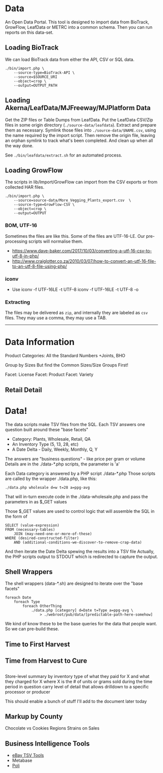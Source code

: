 # Data

An Open Data Portal.
This tool is designed to import data from BioTrack, GrowFlow, LeafData or METRC into a common schema.
Then you can run reports on this data-set.


## Loading BioTrack

We can load BioTrack data from either the API, CSV or SQL data.

```
./bin/import.php \
	--source-type=BioTrack-API \
	--source=$SOURCE_URI
	--object=crop \
	--output=OUTPUT_PATH
```


## Loading Akerna/LeafData/MJFreeway/MJPlatform Data

Get the ZIP files or Table Dumps from LeafData.
Put the LeafData CSV/Zip files in some origin directory (`./source-data/leafdata`).
Extract and prepare them as necessary.
Symlink those files into `./source-data/$NAME.csv`, using the name required by the import script.
Then remove the origin file, leaving an orphan symlink to track what's been completed.
And clean up when all the way done.

See `./bin/leafdata/extract.sh` for an automated process.


## Loading GrowFlow

The scripts in lib/Import/GrowFlow can import from the CSV exports or from collected HAR files.

```
./bin/import.php \
	--source=source-data/More_Vegging_Plants_export.csv  \
	--source-type=GrowFlow-CSV \
	--object=crop \
	--output=OUTPUT
```


### BOM, UTF-16

Sometimes the files are like this.
Some of the files are UTF-16-LE.
Our pre-processing scripts will normalise them.

* https://www.dave-baker.com/2017/10/03/converting-a-utf-16-csv-to-utf-8-in-php/
* http://www.craiglotter.co.za/2010/03/07/how-to-convert-an-utf-16-file-to-an-utf-8-file-using-php/


### iconv

* Use iconv -f UTF-16LE -t UTF-8
iconv -f UTF-16LE -t UTF-8 <filename> -o <new-filename>


### Extracting

The files may be delivered as `zip`, and internally they are labeled as `csv` files.
They may use a comma, they may use a TAB.


----

# Data Information

Product Categories:
	All the Standard Numbers
	+Joints, BHO

Group by Sizes
	But find the Common Sizes/Size Groups First!

Facet: License
Facet: Product
Facet: Variety

## Retail Detail


# Data!

The data scripts make TSV files from the SQL.
Each TSV answers one question built around these "base facets"

  * Category: Plants, Wholesale, Retail, QA
  * An Inventory Type (5, 13, 28, etc)
  * A Date Delta - Daily, Weekly, Monthly, Q, Y

The answers are "business questions" - like price per gram or volume
Details are in the ./data-*.php scripts, the parameter is 'a'

Each Data category is answered by a PHP script ./data-*.php
Those scripts are called by the wrapper ./data.php, like this:

	./data.php wholesale d=w t=28 a=ppg-avg

That will in-turn execute code in the ./data-wholesale.php and pass the parameters in as $_GET values

Those $_GET values are used to control logic that will assemble the SQL in the form of

	SELECT (value-expression)
	FROM (necessary-tables)
		JOIN (may-need-one-or-more-of-these)
	WHERE (desired-constructed-filter)
		AND (additional-conditions-we-discover-to-remove-crap-data)

And then iterate the Date Delta spewing the results into a TSV file
Actually, the PHP scripts output to STDOUT which is redirected to capture the output.

## Shell Wrappers

The shell wrappers (data-*.sh) are designed to iterate over the "base facets"

	foreach Date
		foreach Type
			foreach OtherThing
				./data.php [category] d=Date t=Type a=ppg-avg \
					> ./webroot/pub/data/[predictable-path-here-somehow]


We kind of know these to be the base queries for the data that people want.
So we can pre-build these.

## Time to First Harvest
## Time from Harvest to Cure

##
Store-level summary by inventory type of what they paid for X and what
they charged for X where X is the # of units or grams sold during the
time period in question carry level of detail that allows drilldown to
a specific processor or producer

This should enable a bunch of stuff I'll add to the document later today

## Markup by County

Chocolate vs Cookies
Regions
Strains on Sales


## Business Intelligence Tools

* [eBay TSV Tools](https://github.com/eBay/tsv-utils)
* Metabase
* [Poli](https://news.ycombinator.com/item?id=20507592)
